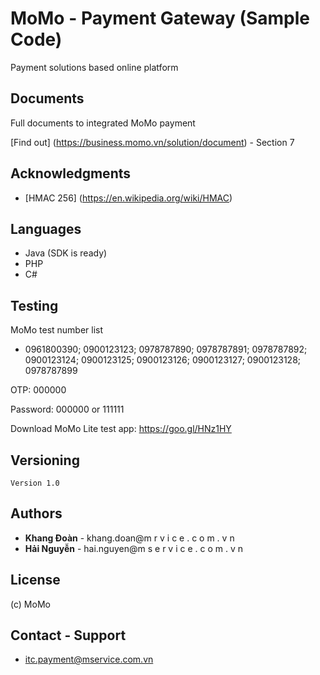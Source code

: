 # MoMo - Payment Gateway (Sample Code)


Payment solutions based online platform 


## Documents
Full documents to integrated MoMo payment 

[Find out] (https://business.momo.vn/solution/document) - Section 7

## Acknowledgments
- [HMAC 256] (https://en.wikipedia.org/wiki/HMAC)


## Languages
- Java (SDK is ready)
- PHP
- C#

## Testing

MoMo test number list
- 0961800390; 0900123123; 0978787890; 0978787891; 0978787892; 0900123124; 0900123125; 0900123126; 0900123127; 0900123128; 0978787899

OTP: 000000

Password: 000000 or 111111

Download MoMo Lite test app: https://goo.gl/HNz1HY
## Versioning

```
Version 1.0
``` 

## Authors

* **Khang Đoàn** - khang.doan@m r v i c e . c o m . v n
* **Hải Nguyễn** - hai.nguyen@m s e r v i c e . c o m . v n



## License
(c) MoMo 

## Contact - Support
* itc.payment@mservice.com.vn



